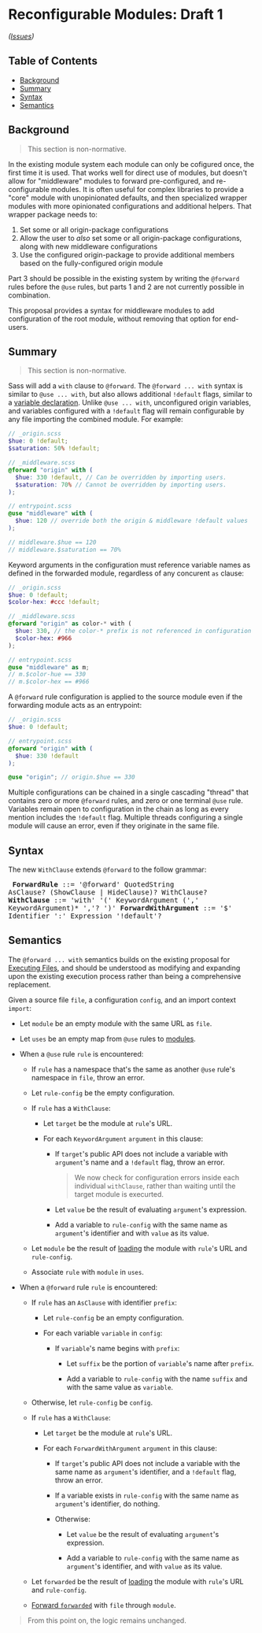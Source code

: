 # Reconfigurable Modules: Draft 1

*([Issues](https://github.com/sass/sass/issues/2744))*

## Table of Contents

- [Background](#background)
- [Summary](#summary)
- [Syntax](#syntax)
- [Semantics](#semantics)

## Background

> This section is non-normative.

In the existing module system each module can only be cofigured once,
the first time it is used. That works well for direct use of modules,
but doesn't allow for "middleware" modules to forward pre-configured,
and re-configurable modules. It is often useful for complex libraries to
provide a "core" module with unopinionated defaults, and then specialized
wrapper modules with more opinionated configurations and additional helpers.
That wrapper package needs to:

1. Set some or all origin-package configurations
2. Allow the user to *also* set some or all origin-package configurations,
   along with new middleware configurations
3. Use the configured origin-package to provide additional members
   based on the fully-configured origin module

Part 3 should be possible in the existing system by writing the `@forward`
rules before the `@use` rules, but parts 1 and 2 are not currently possible
in combination.

This proposal provides a syntax for middleware modules to add configuration
of the root module, without removing that option for end-users.

## Summary

> This section is non-normative.

Sass will add a `with` clause to `@forward`. The `@forward ... with` syntax is
similar to `@use ... with`, but also allows additional `!default` flags,
similar to a [variable declaration][]. Unlike `@use ... with`, unconfigured
origin variables, and variables configured with a `!default` flag will remain configurable by any file importing the combined module. For example:

[variable declaration]: https://github.com/sass/sass/blob/master/spec/variables.md#syntax

```scss
// _origin.scss
$hue: 0 !default;
$saturation: 50% !default;
```

```scss
// _middleware.scss
@forward "origin" with (
  $hue: 330 !default, // Can be overridden by importing users.
  $saturation: 70% // Cannot be overridden by importing users.
);
```

```scss
// entrypoint.scss
@use "middleware" with (
  $hue: 120 // override both the origin & middleware !default values
);

// middleware.$hue == 120
// middleware.$saturation == 70%
```

Keyword arguments in the configuration must reference variable names as
defined in the forwarded module, regardless of any concurent `as` clause:

```scss
// _origin.scss
$hue: 0 !default;
$color-hex: #ccc !default;
```

```scss
// _middleware.scss
@forward "origin" as color-* with (
  $hue: 330, // the color-* prefix is not referenced in configuration
  $color-hex: #966
);
```

```scss
// entrypoint.scss
@use "middleware" as m;
// m.$color-hue == 330
// m.$color-hex == #966
```

A `@forward` rule configuration is applied to the source module even if the
forwarding module acts as an entrypoint:

```scss
// _origin.scss
$hue: 0 !default;
```

```scss
// entrypoint.scss
@forward "origin" with (
  $hue: 330 !default
);

@use "origin"; // origin.$hue == 330
```

Multiple configurations can be chained in a single cascading "thread" that
contains zero or more `@forward` rules, and zero or one terminal `@use` rule.
Variables remain open to configuration in the chain as long as every mention
includes the `!default` flag. Multiple threads configuring a single module will
cause an error, even if they originate in the same file.

## Syntax

The new `WithClause` extends `@forward` to the follow grammar:

<x><pre>
**ForwardRule**     ::= '@forward' QuotedString AsClause? (ShowClause | HideClause)?  WithClause?
**WithClause**      ::= 'with' '('
&#32;                     KeywordArgument (',' KeywordArgument)\* ','?
&#32;                   ')'
**ForwardWithArgument** ::= '$' Identifier ':' Expression '!default'?
</pre></x>

## Semantics

The `@forward ... with` semantics builds on the existing proposal for
[Executing Files][], and should be understood as modifying and expanding upon
the existing execution process rather than being a comprehensive replacement.

[Executing Files]: ../accepted/module-system.md#executing-files

Given a source file `file`, a configuration `config`, and an import context
`import`:

* Let `module` be an empty module with the same URL as `file`.

* Let `uses` be an empty map from `@use` rules to [modules](#module).

* When a `@use` rule `rule` is encountered:

  * If `rule` has a namespace that's the same as another `@use` rule's namespace
    in `file`, throw an error.

  * Let `rule-config` be the empty configuration.

  * If `rule` has a `WithClause`:

    * Let `target` be the module at `rule`'s URL.

    * For each `KeywordArgument` `argument` in this clause:

      * If `target`'s public API does not include a variable with `argument`'s
        name and a `!default` flag, throw an error.

        > We now check for configuration errors inside each individual
        > `withClause`, rather than waiting until the target module is execurted.

      * Let `value` be the result of evaluating `argument`'s expression.

      * Add a variable to `rule-config` with the same name as `argument`'s
        identifier and with `value` as its value.

  * Let `module` be the result of [loading][] the module with `rule`'s URL
    and `rule-config`.

  * Associate `rule` with `module` in `uses`.

* When a `@forward` rule `rule` is encountered:

  * If `rule` has an `AsClause` with identifier `prefix`:

    * Let `rule-config` be an empty configuration.

    * For each variable `variable` in `config`:

      * If `variable`'s name begins with `prefix`:

        * Let `suffix` be the portion of `variable`'s name after `prefix`.

        * Add a variable to `rule-config` with the name `suffix` and with the
          same value as `variable`.

  * Otherwise, let `rule-config` be `config`.

  * If `rule` has a `WithClause`:

    * Let `target` be the module at `rule`'s URL.

    * For each `ForwardWithArgument` `argument` in this clause:

      * If `target`'s public API does not include a variable with the same name
        as `argument`'s identifier, and a `!default` flag, throw an error.

      * If a variable exists in `rule-config` with the same name as `argument`'s
        identifier, do nothing.

      * Otherwise:

        * Let `value` be the result of evaluating `argument`'s expression.

        * Add a variable to `rule-config` with the same name as `argument`'s
          identifier, and with `value` as its value.

  * Let `forwarded` be the result of [loading][] the module with `rule`'s URL
    and `rule-config`.

  * [Forward `forwarded`][forwarding] with `file` through `module`.

> From this point on, the logic remains unchanged.

[loading]: ../accepted/module-system.md#loading-modules
[forwarding]: ../accepted/module-system.md#forwarding-modules
